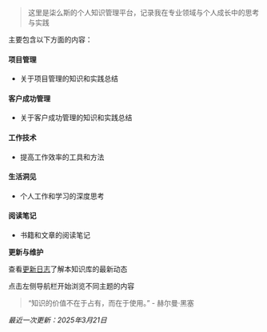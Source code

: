 
> 这里是柒么斯的个人知识管理平台，记录我在专业领域与个人成长中的思考与实践

主要包含以下方面的内容：

#### 项目管理
- 关于项目管理的知识和实践总结

#### 客户成功管理
- 关于客户成功管理的知识和实践总结

#### 工作技术
- 提高工作效率的工具和方法

#### 生活洞见
- 个人工作和学习的深度思考

#### 阅读笔记
- 书籍和文章的阅读笔记

**更新与维护**

查看[更新日志](changelog.md)了解本知识库的最新动态

点击左侧导航栏开始浏览不同主题的内容

> “知识的价值不在于占有，而在于使用。” - 赫尔曼·黑塞

*最近一次更新：2025年3月21日*
